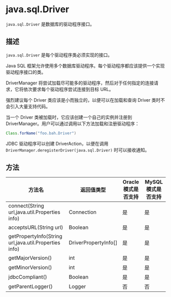 # java.sql.Driver 

`java.sql.Driver` 是数据库的驱动程序接口。

## 描述 

`java.sql.Driver` 是每个驱动程序类必须实现的接口。

Java SQL 框架允许使用多个数据库驱动程序。每个驱动程序都应该提供一个实现驱动程序接口的类。

DriverManager 将尝试加载尽可能多的驱动程序，然后对于任何指定的连接请求，它将依次要求每个驱动程序尝试连接到目标 URL。

强烈建议每个 Driver 类应该是小而独立的，以便可以在加载和查询 Driver 类时不会引入大量支持代码。

当一个 Driver 类被加载时，它应该创建一个自己的实例并注册到 DriverManager。用户可以通过调用以下方法加载和注册驱动程序：

```java
Class.forName("foo.bah.Driver")
```



JDBC 驱动程序可以创建 DriverAction，以便在调用 `DriverManager.deregisterDriver(java.sql.Driver)` 时可以接收通知。

## 方法 



|  方法名 | 返回值类型 | Oracle 模式是否支持| MySQL 模式是否支持|
|-------------|----------------|----------------|---------------|
| connect(String url,java.util.Properties info)  | Connection  | 是   | 是     |
| acceptsURL(String url)                         | Boolean     | 是   | 是     |
| getPropertyInfo(String url,java.util.Properties info) | DriverPropertyInfo\[\] | 是    | 是    |
| getMajorVersion()                              | int         | 是   | 是     |
| getMinorVersion()                              | int         | 是   | 是     |
| jdbcCompliant()                                | Boolean     | 是   | 是     |
| getParentLogger()                              | Logger      | 否   | 否     |


